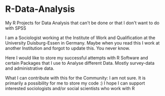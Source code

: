 # R-Data-Analysis
My R Projects for Data Analysis that can't be done or that I don't want to do with SPSS

I am a Sociologist working at the Institute of Work and Qualification at the University Duisburg-Essen in Germany.
Maybe when you read this I work at another Institution and forgot to update this. You never know.

Here I would like to store my successful attempts with R Software and certain Packages that I use to Analyse different Data. Mostly survey-data and administrative data. 

What I can contribute with this for the Community: I am not sure. It is primarily a possibility for me to store my code :) 
I hope I can support interested sociologists and/or social scientists who work with R
